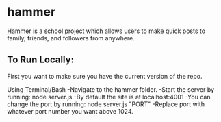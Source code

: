 # hammer
Hammer is a school project which allows users to make quick posts to family, friends, and followers from anywhere.

To Run Locally:
----------------
First you want to make sure you have the current version of the repo.

Using Terminal/Bash
	-Navigate to the hammer folder.
	-Start the server by running: node server.js
	-By default the site is at localhost:4001
	-You can change the port by running: node server.js "PORT"
	-Replace port with whatever port number you want above 1024.

